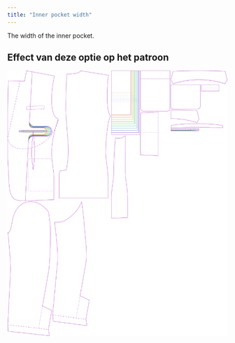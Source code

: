 ```yaml
---
title: "Inner pocket width"
---
```


The width of the inner pocket.

## Effect van deze optie op het patroon

![This image shows the effect of this option by superimposing several variants that have a different value for this option](jaeger_innerpocketwidth_sample.svg "Effect of this option on the pattern")
